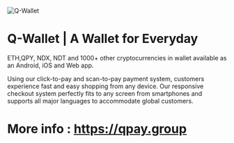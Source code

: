 ![Q-Wallet](https://github.com/QuantaPay/QWallet/blob/qpay/qwallet.png)


# Q-Wallet | A Wallet for Everyday

ETH,QPY, NDX, NDT and 1000+ other cryptocurrencies in wallet available as an Android, iOS and Web app.

Using our click-to-pay and scan-to-pay payment system, customers experience fast and easy shopping from any device. Our responsive checkout system perfectly fits to any screen from smartphones and supports all major languages to accommodate global customers.

 # More info : https://qpay.group
